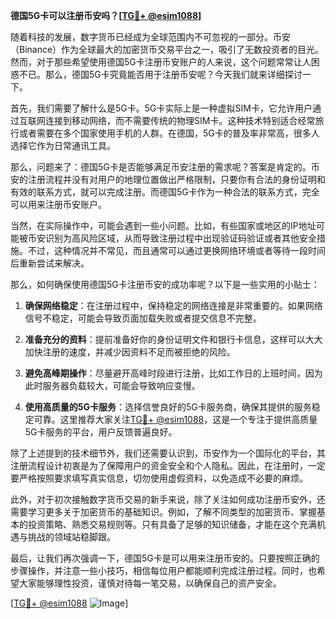 **德国5G卡可以注册币安吗？[[TG💪+ @esim1088](https://t.me/s/esim1088)]**

随着科技的发展，数字货币已经成为全球范围内不可忽视的一部分。币安（Binance）作为全球最大的加密货币交易平台之一，吸引了无数投资者的目光。然而，对于那些希望使用德国5G卡注册币安账户的人来说，这个问题常常让人困惑不已。那么，德国5G卡究竟能否用于注册币安呢？今天我们就来详细探讨一下。

首先，我们需要了解什么是5G卡。5G卡实际上是一种虚拟SIM卡，它允许用户通过互联网连接到移动网络，而不需要传统的物理SIM卡。这种技术特别适合经常旅行或者需要在多个国家使用手机的人群。在德国，5G卡的普及率非常高，很多人选择它作为日常通讯工具。

那么，问题来了：德国5G卡是否能够满足币安注册的需求呢？答案是肯定的。币安的注册流程并没有对用户的地理位置做出严格限制，只要你有合法的身份证明和有效的联系方式，就可以完成注册。而德国5G卡作为一种合法的联系方式，完全可以用来注册币安账户。

当然，在实际操作中，可能会遇到一些小问题。比如，有些国家或地区的IP地址可能被币安识别为高风险区域，从而导致注册过程中出现验证码验证或者其他安全措施。不过，这种情况并不常见，而且通常可以通过更换网络环境或者等待一段时间后重新尝试来解决。

那么，如何确保使用德国5G卡注册币安的成功率呢？以下是一些实用的小贴士：

1. **确保网络稳定**：在注册过程中，保持稳定的网络连接是非常重要的。如果网络信号不稳定，可能会导致页面加载失败或者提交信息不完整。
   
2. **准备充分的资料**：提前准备好你的身份证明文件和银行卡信息，这样可以大大加快注册的速度，并减少因资料不足而被拒绝的风险。

3. **避免高峰期操作**：尽量避开高峰时段进行注册，比如工作日的上班时间，因为此时服务器负载较大，可能会导致响应变慢。

4. **使用高质量的5G卡服务**：选择信誉良好的5G卡服务商，确保其提供的服务稳定可靠。这里推荐大家关注[TG💪+ @esim1088](https://t.me/s/esim1088)，这是一个专注于提供高质量5G卡服务的平台，用户反馈普遍良好。

除了上述提到的技术细节外，我们还需要认识到，币安作为一个国际化的平台，其注册流程设计初衷是为了保障用户的资金安全和个人隐私。因此，在注册时，一定要严格按照要求填写真实信息，切勿使用虚假资料，以免造成不必要的麻烦。

此外，对于初次接触数字货币交易的新手来说，除了关注如何成功注册币安外，还需要学习更多关于加密货币的基础知识。例如，了解不同类型的加密货币、掌握基本的投资策略、熟悉交易规则等。只有具备了足够的知识储备，才能在这个充满机遇与挑战的领域站稳脚跟。

最后，让我们再次强调一下，德国5G卡是可以用来注册币安的。只要按照正确的步骤操作，并注意一些小技巧，相信每位用户都能顺利完成注册过程。同时，也希望大家能够理性投资，谨慎对待每一笔交易，以确保自己的资产安全。

[[TG💪+ @esim1088](https://t.me/s/esim1088) ![Image](https://i.postimg.cc/4NQfJmqS/Snipaste-2025-05-13-00-14-12.png)]